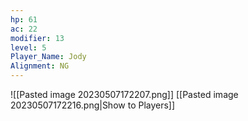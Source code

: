 ```yaml
---
hp: 61
ac: 22
modifier: 13
level: 5
Player_Name: Jody
Alignment: NG
---
```

![[Pasted image 20230507172207.png]]
[[Pasted image 20230507172216.png|Show to Players]]